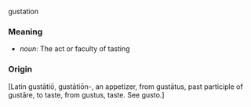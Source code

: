 gustation
### Meaning
+ _noun_: The act or faculty of tasting

### Origin

[Latin gustātiō, gustātiōn-, an appetizer, from gustātus, past participle of gustāre, to taste, from gustus, taste. See gusto.]

